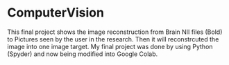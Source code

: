 # ComputerVision

This final project shows the image reconstruction from Brain NII files (Bold) to Pictures seen by the user in the research. Then it will reconstrcuted the image into one image target. 
My final project was done by using Python (Spyder) and now being modified into Google Colab.
